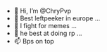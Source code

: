- 👋 Hi, I’m @ChryPvp
- 👀 Best leftpeeker in europe ...
- 🌱 I fight for memes ...
- 💞️ he best at doing rp ...
- 📫 Bps on top

<!---
ChryPvp/ChryPvp is a ✨ special ✨ repository because its `README.md` (this file) appears on your GitHub profile.
You can click the Preview link to take a look at your changes.
--->
